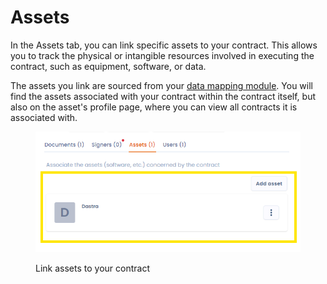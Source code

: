 # Assets

In the Assets tab, you can link specific assets to your contract. This allows you to track the physical or intangible resources involved in executing the contract, such as equipment, software, or data.

The assets you link are sourced from your [data mapping module](../cartography.md). You will find the assets associated with your contract within the contract itself, but also on the asset's profile page, where you can view all contracts it is associated with.

<figure><img src="../../.gitbook/assets/image (13).png" alt=""><figcaption><p>Link assets to your contract</p></figcaption></figure>
